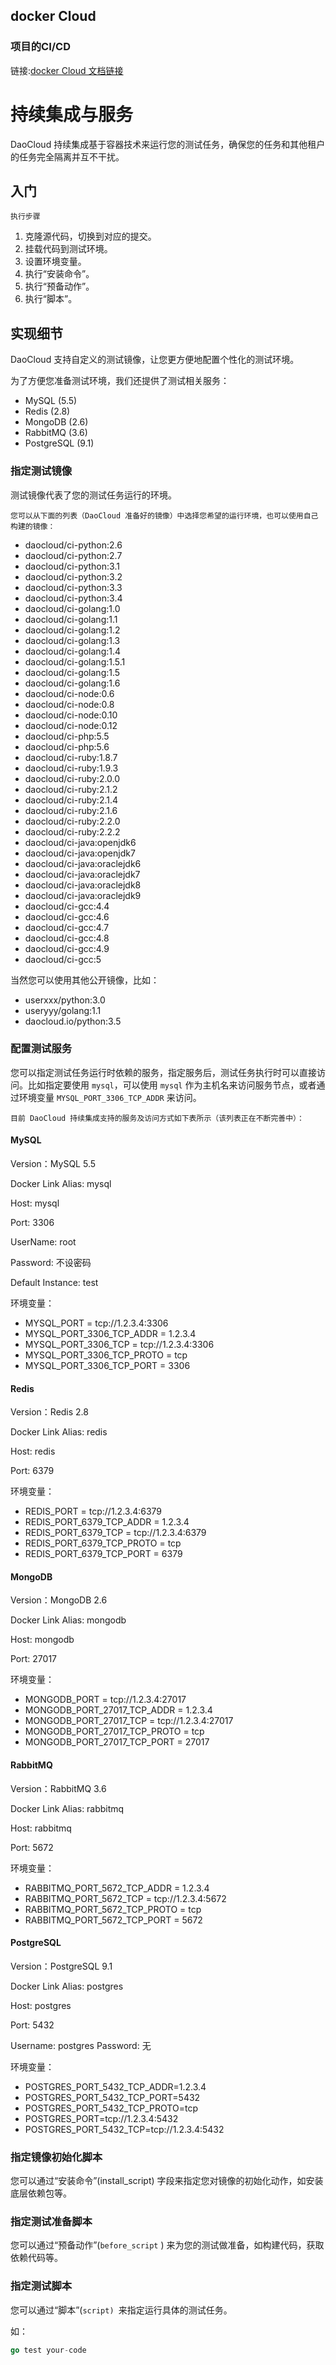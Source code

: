 ## docker Cloud 

### 项目的CI/CD

链接:[docker Cloud 文档链接](<http://guide.daocloud.io/dcs/%E6%8C%81%E7%BB%AD%E9%9B%86%E6%88%90%E4%B8%8E%E6%9C%8D%E5%8A%A1-9153595.html>)



# 持续集成与服务

DaoCloud 持续集成基于容器技术来运行您的测试任务，确保您的任务和其他租户的任务完全隔离并互不干扰。

## 入门

```
执行步骤
```

1. 克隆源代码，切换到对应的提交。
2. 挂载代码到测试环境。
3. 设置环境变量。
4. 执行“安装命令”。
5. 执行“预备动作”。
6. 执行“脚本”。

## 实现细节

DaoCloud 支持自定义的测试镜像，让您更方便地配置个性化的测试环境。

为了方便您准备测试环境，我们还提供了测试相关服务：

- MySQL (5.5)
- Redis (2.8)
- MongoDB (2.6)
- RabbitMQ (3.6)
- PostgreSQL (9.1)

### 指定测试镜像

测试镜像代表了您的测试任务运行的环境。



```
您可以从下面的列表（DaoCloud 准备好的镜像）中选择您希望的运行环境，也可以使用自己构建的镜像：
```

- daocloud/ci-python:2.6
- daocloud/ci-python:2.7
- daocloud/ci-python:3.1
- daocloud/ci-python:3.2
- daocloud/ci-python:3.3
- daocloud/ci-python:3.4
- daocloud/ci-golang:1.0
- daocloud/ci-golang:1.1
- daocloud/ci-golang:1.2
- daocloud/ci-golang:1.3
- daocloud/ci-golang:1.4
- daocloud/ci-golang:1.5.1
- daocloud/ci-golang:1.5
- daocloud/ci-golang:1.6
- daocloud/ci-node:0.6
- daocloud/ci-node:0.8
- daocloud/ci-node:0.10
- daocloud/ci-node:0.12
- daocloud/ci-php:5.5
- daocloud/ci-php:5.6
- daocloud/ci-ruby:1.8.7
- daocloud/ci-ruby:1.9.3
- daocloud/ci-ruby:2.0.0
- daocloud/ci-ruby:2.1.2
- daocloud/ci-ruby:2.1.4
- daocloud/ci-ruby:2.1.6
- daocloud/ci-ruby:2.2.0
- daocloud/ci-ruby:2.2.2
- daocloud/ci-java:openjdk6
- daocloud/ci-java:openjdk7
- daocloud/ci-java:oraclejdk6
- daocloud/ci-java:oraclejdk7
- daocloud/ci-java:oraclejdk8
- daocloud/ci-java:oraclejdk9
- daocloud/ci-gcc:4.4
- daocloud/ci-gcc:4.6
- daocloud/ci-gcc:4.7
- daocloud/ci-gcc:4.8
- daocloud/ci-gcc:4.9
- daocloud/ci-gcc:5

当然您可以使用其他公开镜像，比如：

- userxxx/python:3.0
- useryyy/golang:1.1
- daocloud.io/python:3.5

### 配置测试服务

您可以指定测试任务运行时依赖的服务，指定服务后，测试任务执行时可以直接访问。比如指定要使用 `mysql`，可以使用 `mysql` 作为主机名来访问服务节点，或者通过环境变量 `MYSQL_PORT_3306_TCP_ADDR`  来访问。



```
目前 DaoCloud 持续集成支持的服务及访问方式如下表所示（该列表正在不断完善中）：
```

#### MySQL

Version：MySQL 5.5

Docker Link Alias: mysql

Host: mysql

Port: 3306

UserName: root

Password: 不设密码

Default Instance: test

环境变量：

- MYSQL_PORT = tcp://1.2.3.4:3306
- MYSQL_PORT_3306_TCP_ADDR = 1.2.3.4
- MYSQL_PORT_3306_TCP = tcp://1.2.3.4:3306
- MYSQL_PORT_3306_TCP_PROTO = tcp
- MYSQL_PORT_3306_TCP_PORT = 3306

#### Redis

Version：Redis 2.8

Docker Link Alias: redis

Host: redis

Port: 6379

环境变量：

- REDIS_PORT = tcp://1.2.3.4:6379
- REDIS_PORT_6379_TCP_ADDR = 1.2.3.4
- REDIS_PORT_6379_TCP = tcp://1.2.3.4:6379
- REDIS_PORT_6379_TCP_PROTO = tcp
- REDIS_PORT_6379_TCP_PORT = 6379

#### MongoDB

Version：MongoDB 2.6

Docker Link Alias: mongodb

Host: mongodb

Port: 27017

环境变量：

- MONGODB_PORT = tcp://1.2.3.4:27017
- MONGODB_PORT_27017_TCP_ADDR = 1.2.3.4
- MONGODB_PORT_27017_TCP = tcp://1.2.3.4:27017
- MONGODB_PORT_27017_TCP_PROTO = tcp
- MONGODB_PORT_27017_TCP_PORT = 27017

#### RabbitMQ

Version：RabbitMQ 3.6

Docker Link Alias: rabbitmq

Host: rabbitmq

Port: 5672

环境变量：

- RABBITMQ_PORT_5672_TCP_ADDR = 1.2.3.4
- RABBITMQ_PORT_5672_TCP = tcp://1.2.3.4:5672
- RABBITMQ_PORT_5672_TCP_PROTO = tcp 
- RABBITMQ_PORT_5672_TCP_PORT = 5672

#### PostgreSQL

Version：PostgreSQL 9.1

Docker Link Alias: postgres

Host: postgres

Port: 5432

Username: postgres Password: 无

环境变量：

- POSTGRES_PORT_5432_TCP_ADDR=1.2.3.4
- POSTGRES_PORT_5432_TCP_PORT=5432
- POSTGRES_PORT_5432_TCP_PROTO=tcp
- POSTGRES_PORT=tcp://1.2.3.4:5432
- POSTGRES_PORT_5432_TCP=tcp://1.2.3.4:5432

### 指定镜像初始化脚本

您可以通过“安装命令”(install_script) 字段来指定您对镜像的初始化动作，如安装底层依赖包等。



### 指定测试准备脚本

您可以通过“预备动作”(`before_script` ) 来为您的测试做准备，如构建代码，获取依赖代码等。



### 指定测试脚本

您可以通过“脚本”(`script) `来指定运行具体的测试任务。

如：

```go
go test your-code
```